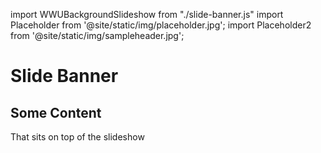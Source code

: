 import WWUBackgroundSlideshow from "./slide-banner.js"
import Placeholder from '@site/static/img/placeholder.jpg';
import Placeholder2 from '@site/static/img/sampleheader.jpg';

# Slide Banner

<wwu-slide-banner class="black-overlay min-height--50vh">
  <wwu-slide src={Placeholder}></wwu-slide>
  <wwu-slide src={Placeholder2}></wwu-slide>

  <h2>Some Content</h2>
  <p>That sits on top of the slideshow</p>
</wwu-slide-banner>